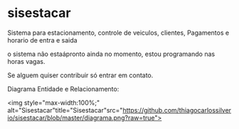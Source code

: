 sisestacar
==========

Sistema para estacionamento, controle de veiculos, clientes, Pagamentos e horario de entra e saida


o sistema não estaápronto ainda no momento, estou programando nas horas vagas.



Se alguem quiser contribuir só entrar em contato.



Diagrama Entidade e Relacionamento:

<img style="max-width:100%;" alt="Sisestacar"title="Sisestacar"src="https://github.com/thiagocarlossilverio/sisestacar/blob/master/diagrama.png?raw=true">
